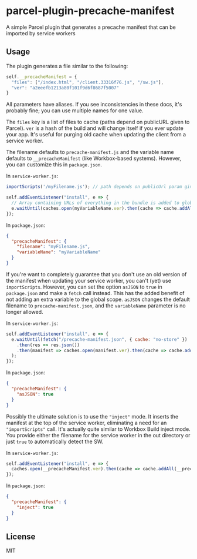 # parcel-plugin-precache-manifest
A simple Parcel plugin that generates a precache manifest that can be imported by service workers

## Usage

The plugin generates a file similar to the following:
```js
self.__precacheManifest = {
  "files": ["/index.html", "/client.33316f76.js", "/sw.js"],
  "ver": "a2eeefb1213a80f101f9d6f8687f5007"
}
```

All parameters have aliases. If you see inconsistencies in these docs, it's probably fine; you can use multiple names for one value.

The `files` key is a list of files to cache (paths depend on publicURL given to Parcel). `ver` is a hash of the build and will change itself if you ever update your app. It's useful for purging old cache when updating the client from a service worker.

The filename defaults to `precache-manifest.js` and the variable name defaults to `__precacheManifest` (like Workbox-based systems). However, you can customize this in `package.json`.

In `service-worker.js`:

```javascript
importScripts('/myFilename.js'); // path depends on publicUrl param given to Parcel 

self.addEventListener("install", e => {
  // Array containing URLs of everything in the bundle is added to global scope of service worker in precache-manifest.js
  e.waitUntil(caches.open(myVariableName.ver).then(cache => cache.addAll(myVariableName.files)));
});
```

In `package.json`:

```json
{
  "precacheManifest": {
    "filename": "myFilename.js",
    "variableName": "myVariableName"
  }
}
```

If you're want to completely guarantee that you don't use an old version of the manifest when updating your service worker, you can't (yet) use `importScripts`. However, you can set the option `asJSON` to `true` in `package.json` and make a `fetch` call instead. This has the added benefit of not adding an extra variable to the global scope. `asJSON` changes the default filename to `precache-manifest.json`, and the `variableName` parameter is no longer allowed.

In `service-worker.js`:

```javascript
self.addEventListener("install", e => {
  e.waitUntil(fetch("/precache-manifest.json", { cache: "no-store" })
    .then(res => res.json())
    .then(manifest => caches.open(manifest.ver).then(cache => cache.addAll(manifest.files)))
  );
});
```

In `package.json`:
```json
{
  "precacheManifest": {
    "asJSON": true
  }
}
```

Possibly the ultimate solution is to use the `"inject"` mode. It inserts the manifest at the top of the service worker, eliminating a need for an `"importScripts"` call. It's actually quite similar to Workbox Build inject mode. You provide either the filename for the service worker in the out directory or just `true` to automatically detect the SW.

In `service-worker.js`:
```javascript
self.addEventListener("install", e => {
  caches.open(__precacheManifest.ver).then(cache => cache.addAll(__precacheManifest.files));
});
```

In `package.json`:
```json
{
  "precacheManifest": {
    "inject": true
  }
}
```


## License
MIT
